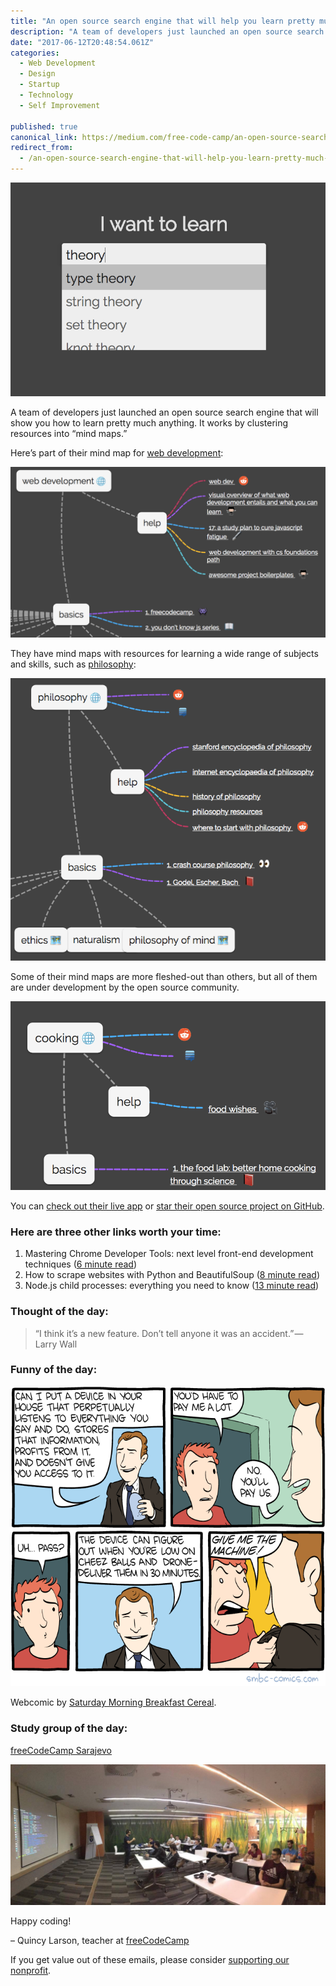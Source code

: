 ```yaml
---
title: "An open source search engine that will help you learn pretty much anything"
description: "A team of developers just launched an open source search engine that will show you how to learn pretty much anything. It works by clustering resources into “mind maps.” They have mind maps with…"
date: "2017-06-12T20:48:54.061Z"
categories: 
  - Web Development
  - Design
  - Startup
  - Technology
  - Self Improvement

published: true
canonical_link: https://medium.com/free-code-camp/an-open-source-search-engine-that-will-help-you-learn-pretty-much-anything-3c206c688457
redirect_from:
  - /an-open-source-search-engine-that-will-help-you-learn-pretty-much-anything-3c206c688457
---
```


![](./asset-1.png)

A team of developers just launched an open source search engine that will show you how to learn pretty much anything. It works by clustering resources into “mind maps.”

Here’s part of their mind map for [web development](https://fcc.im/2s3KiaD):

![Their web development map](./asset-2.png)

They have mind maps with resources for learning a wide range of subjects and skills, such as [philosophy](https://learn-anything.xyz/philosophy):

![](./asset-3.png)

Some of their mind maps are more fleshed-out than others, but all of them are under development by the open source community.

![](./asset-4.png)

You can [check out their live app](https://fcc.im/2slGogs) or [star their open source project on GitHub](https://fcc.im/2s3Hxq2).

### Here are three other links worth your time:

1.  Mastering Chrome Developer Tools: next level front-end development techniques ([6 minute read](https://fcc.im/2s3WFnd))
2.  How to scrape websites with Python and BeautifulSoup ([8 minute read](https://fcc.im/2rbTSHc))
3.  Node.js child processes: everything you need to know ([13 minute read](https://fcc.im/2teuFNg))

### Thought of the day:

> “I think it’s a new feature. Don’t tell anyone it was an accident.” — Larry Wall

### Funny of the day:

![](./asset-5.png)

Webcomic by [Saturday Morning Breakfast Cereal](https://fcc.im/2rbxSfQ).

### Study group of the day:

[freeCodeCamp Sarajevo](https://fcc.im/2rjLytg)

![](./asset-6.jpeg)

Happy coding!

– Quincy Larson, teacher at [freeCodeCamp](http://bit.ly/2j7Q1dN)

If you get value out of these emails, please consider [supporting our nonprofit](http://bit.ly/donate-to-fcc).
